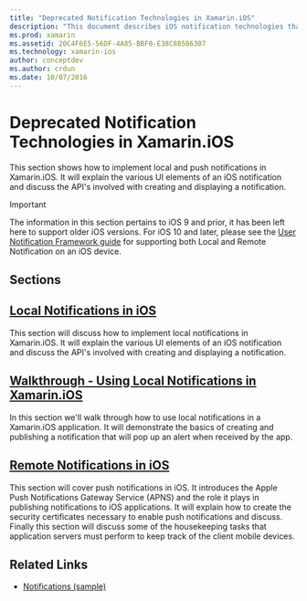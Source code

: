 ```yaml
---
title: "Deprecated Notification Technologies in Xamarin.iOS"
description: "This document describes iOS notification technologies that have been deprecated in favor of the User Notifications framework, introduced in iOS 10."
ms.prod: xamarin
ms.assetid: 20C4F6E5-56DF-4A85-BBF0-E38C88586307
ms.technology: xamarin-ios
author: conceptdev
ms.author: crdun
ms.date: 10/07/2016
---
```


# Deprecated Notification Technologies in Xamarin.iOS

This section shows how to implement local and push notifications
  in Xamarin.iOS. It will explain the various UI elements of an
  iOS notification and discuss the API's involved with creating
  and displaying a notification.

> [!IMPORTANT]
> The information in this section pertains to iOS 9 and prior, it has been left here to support older iOS versions. For iOS 10 and later, please see the [User Notification Framework guide](~/ios/platform/user-notifications/index.md) for supporting both Local and Remote Notification on an iOS device.

## Sections

<a name="Local Notifications In iOS" />

## [Local Notifications in iOS](local-notifications-in-ios.md)

This section will discuss how to implement local notifications in Xamarin.iOS. It will
    explain the various
    UI elements of an iOS notification and discuss the API's involved with creating and displaying a notification.

<a name="Local Notifications Walkthrough" />

## [Walkthrough - Using Local Notifications in Xamarin.iOS](local-notifications-in-ios-walkthrough.md)

In this section we'll walk through how to use local notifications in a
    Xamarin.iOS application. It will
    demonstrate the basics of creating and publishing a notification that will pop
    up an alert when received by the app.

<a name="Remote Notifications In iOS" />

## [Remote Notifications in iOS](remote-notifications-in-ios.md)

This section will cover push notifications in iOS. It introduces the Apple Push
    Notifications Gateway Service (APNS) and the role it plays in publishing notifications to iOS applications. It will explain how to create the security certificates
    necessary to enable push notifications and discuss. Finally this section will discuss some of the housekeeping tasks that application servers must perform to keep track of the client mobile devices.

## Related Links

- [Notifications (sample)](https://docs.microsoft.com/samples/xamarin/ios-samples/notifications)
